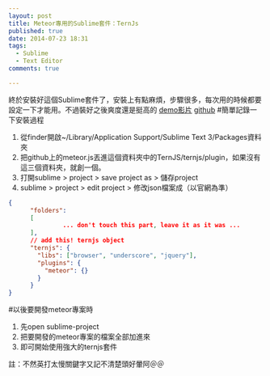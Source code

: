 ```yaml
---
layout: post
title: Meteor專用的Sublime套件：TernJs
published: true
date: 2014-07-23 18:31
tags:
  - Sublime
  - Text Editor
comments: true

---
```

終於安裝好這個Sublime套件了，安裝上有點麻煩，步驟很多，每次用的時候都要設定一下才能用。不過裝好之後爽度還是挺高的
[demo影片](https://www.youtube.com/watch?v=5cAHxpNEHTc)
[github](https://github.com/Slava/tern-meteor)
#簡單記錄一下安裝過程
1. 從finder開啟~/Library/Application Support/Sublime Text 3/Packages資料夾
2. 把github上的meteor.js丟進這個資料夾中的TernJS/ternjs/plugin，如果沒有這三個資料夾，就創一個。
3. 打開sublime > project > save project as > 儲存project
4. sublime > project > edit project > 修改json檔案成（以官網為準）
```json
{
      "folders":
      [
               ... don't touch this part, leave it as it was ...
      ],
      // add this! ternjs object
      "ternjs": {
        "libs": ["browser", "underscore", "jquery"],
        "plugins": {
          "meteor": {}
        }
      }
}
```

#以後要開發meteor專案時
1. 先open sublime-project
2. 把要開發的meteor專案的檔案全部加進來
3. 即可開始使用強大的ternjs套件

註：不然英打太慢關鍵字又記不清楚頭好暈阿＠＠
